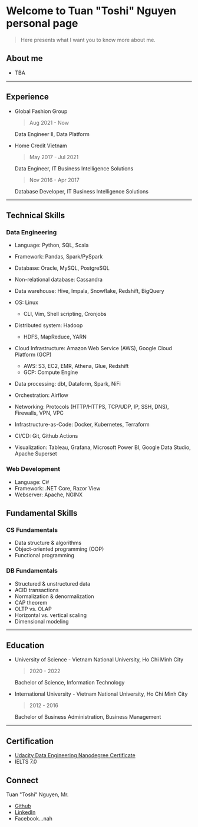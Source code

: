 # Welcome to Tuan "Toshi" Nguyen personal page

> Here presents what I want you to know more about me.

## About me

- TBA

---

## Experience

- Global Fashion Group
  > Aug 2021 - Now

  Data Engineer II, Data Platform

- Home Credit Vietnam
  > May 2017 - Jul 2021

  Data Engineer, IT Business Intelligence Solutions

  > Nov 2016 - Apr 2017

  Database Developer, IT Business Intelligence Solutions

---

## Technical Skills

### Data Engineering

- Language: Python, SQL, Scala
- Framework: Pandas, Spark/PySpark
- Database: Oracle, MySQL, PostgreSQL
- Non-relational database: Cassandra
- Data warehouse: Hive, Impala, Snowflake, Redshift, BigQuery
- OS: Linux
  - CLI, Vim, Shell scripting, Cronjobs
- Distributed system: Hadoop
  - HDFS, MapReduce, YARN
- Cloud Infrastructure: Amazon Web Service (AWS), Google Cloud Platform (GCP)
  - AWS: S3, EC2, EMR, Athena, Glue, Redshift
  - GCP: Compute Engine
- Data processing: dbt, Dataform, Spark, NiFi
- Orchestration: Airflow

- Networking: Protocols (HTTP/HTTPS, TCP/UDP, IP, SSH, DNS), Firewalls, VPN, VPC
- Infrastructure-as-Code: Docker, Kubernetes, Terraform
- CI/CD: Git, Github Actions
- Visualization: Tableau, Grafana, Microsoft Power BI, Google Data Studio, Apache Superset

### Web Development

- Language: C#
- Framework: .NET Core, Razor View
- Webserver: Apache, NGINX

## Fundamental Skills

### CS Fundamentals

- Data structure & algorithms
- Object-oriented programming (OOP)
- Functional programming
  
### DB Fundamentals

- Structured & unstructured data
- ACID transactions
- Normalization & denormalization
- CAP theorem
- OLTP vs. OLAP
- Horizontal vs. vertical scaling
- Dimensional modeling

---

## Education

- University of Science - Vietnam National University, Ho Chi Minh City
  > 2020 - 2022

  Bachelor of Science, Information Technology

- International University - Vietnam National University, Ho Chi Minh City
  > 2012 - 2016
  
  Bachelor of Business Administration, Business Management

---

## Certification

- [Udacity Data Engineering Nanodegree Certificate](https://confirm.udacity.com/KQHKEDDD)
- IELTS 7.0

## Connect

Tuan "Toshi" Nguyen, Mr.

- [Github](https://github.com/toshi2135)
- [LinkedIn](https://www.linkedin.com/in/anhtuannguyenduc/)
- Facebook...nah
